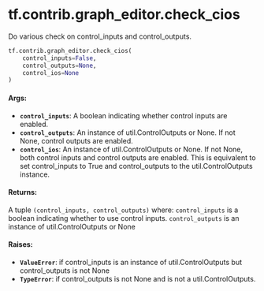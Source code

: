 <div itemscope itemtype="http://developers.google.com/ReferenceObject">
<meta itemprop="name" content="tf.contrib.graph_editor.check_cios" />
<meta itemprop="path" content="Stable" />
</div>

# tf.contrib.graph_editor.check_cios

Do various check on control_inputs and control_outputs.

``` python
tf.contrib.graph_editor.check_cios(
    control_inputs=False,
    control_outputs=None,
    control_ios=None
)
```

<!-- Placeholder for "Used in" -->


#### Args:


* <b>`control_inputs`</b>: A boolean indicating whether control inputs are enabled.
* <b>`control_outputs`</b>: An instance of util.ControlOutputs or None. If not None,
  control outputs are enabled.
* <b>`control_ios`</b>:  An instance of util.ControlOutputs or None. If not None, both
  control inputs and control outputs are enabled. This is equivalent to set
  control_inputs to True and control_outputs to the util.ControlOutputs
  instance.

#### Returns:

A tuple `(control_inputs, control_outputs)` where:
  `control_inputs` is a boolean indicating whether to use control inputs.
  `control_outputs` is an instance of util.ControlOutputs or None


#### Raises:


* <b>`ValueError`</b>: if control_inputs is an instance of util.ControlOutputs but
  control_outputs is not None
* <b>`TypeError`</b>: if control_outputs is not None and is not a util.ControlOutputs.